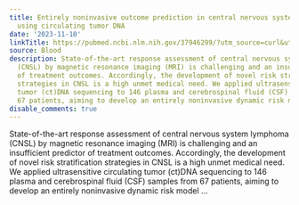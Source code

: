 ```yaml
---
title: Entirely noninvasive outcome prediction in central nervous system lymphomas
  using circulating tumor DNA
date: '2023-11-10'
linkTitle: https://pubmed.ncbi.nlm.nih.gov/37946299/?utm_source=curl&utm_medium=rss&utm_campaign=journals&utm_content=7603509&fc=None&ff=20231111170732&v=2.17.9.post6+86293ac
source: Blood
description: State-of-the-art response assessment of central nervous system lymphoma
  (CNSL) by magnetic resonance imaging (MRI) is challenging and an insufficient predictor
  of treatment outcomes. Accordingly, the development of novel risk stratification
  strategies in CNSL is a high unmet medical need. We applied ultrasensitive circulating
  tumor (ct)DNA sequencing to 146 plasma and cerebrospinal fluid (CSF) samples from
  67 patients, aiming to develop an entirely noninvasive dynamic risk model ...
disable_comments: true
---
```

State-of-the-art response assessment of central nervous system lymphoma (CNSL) by magnetic resonance imaging (MRI) is challenging and an insufficient predictor of treatment outcomes. Accordingly, the development of novel risk stratification strategies in CNSL is a high unmet medical need. We applied ultrasensitive circulating tumor (ct)DNA sequencing to 146 plasma and cerebrospinal fluid (CSF) samples from 67 patients, aiming to develop an entirely noninvasive dynamic risk model ...